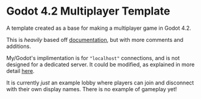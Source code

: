 # Godot 4.2 Multiplayer Template
A template created as a base for making a multiplayer game in Godot 4.2.

This is _heavily_ based off [documentation](https://docs.godotengine.org/en/stable/tutorials/networking/high_level_multiplayer.html), but with more comments and additions.

My/Godot's implimentation is for `"localhost"` connections, and is not designed for a dedicated server. It could be modified, as explained in more detail [here](https://docs.godotengine.org/en/stable/tutorials/export/exporting_for_dedicated_servers.html#doc-exporting-for-dedicated-servers).

It is currently _just_ an example lobby where players can join and disconnect with their own display names. There is no example of gameplay yet!
